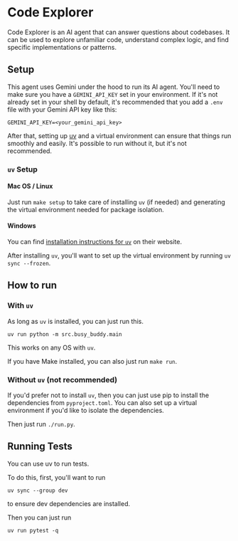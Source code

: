 # Code Explorer

Code Explorer is an AI agent that can answer questions about codebases. It can be used to explore unfamiliar code, understand complex logic, and find specific implementations or patterns.

## Setup

This agent uses Gemini under the hood to run its AI agent. You'll need to make sure you have a `GEMINI_API_KEY` set in your environment. If it's not already set in your shell by default, it's recommended that you add a `.env` file with your Gemini API key like this:

```shell
GEMINI_API_KEY=<your_gemini_api_key>
```

After that, setting up [uv](https://docs.astral.sh/uv/) and a virtual environment can ensure that things run smoothly and easily. It's possible to run without it, but it's not recommended.

### `uv` Setup

#### Mac OS / Linux

Just run `make setup` to take care of installing `uv` (if needed) and generating the virtual environment needed for package isolation.

#### Windows

You can find [installation instructions for `uv`](https://docs.astral.sh/uv/getting-started/installation/) on their website.

After installing `uv`, you'll want to set up the virtual environment by running `uv sync --frozen`.

## How to run

### With `uv`

As long as `uv` is installed, you can just run this.

```shell
uv run python -m src.busy_buddy.main
```

This works on any OS with `uv`.

If you have Make installed, you can also just run `make run`.

### Without `uv` (not recommended)

If you'd prefer not to install `uv`, then you can just use pip to install the dependencies from `pyproject.toml`. You can also set up a virtual environment if you'd like to isolate the dependencies.

Then just run `./run.py`.

## Running Tests

You can use uv to run tests.

To do this, first, you'll want to run

```shell
uv sync --group dev
```

to ensure dev dependencies are installed.

Then you can just run

```shell
uv run pytest -q
```
